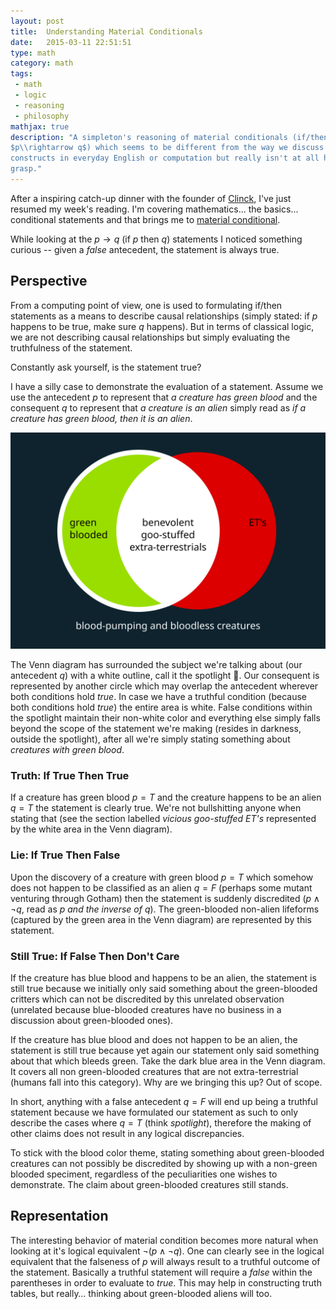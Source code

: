 ```yaml
---
layout: post
title:  Understanding Material Conditionals
date:   2015-03-11 22:51:51
type: math
category: math
tags:
 - math
 - logic
 - reasoning
 - philosophy
mathjax: true
description: "A simpleton's reasoning of material conditionals (if/then logic
$p\\rightarrow q$) which seems to be different from the way we discuss if/then 
constructs in everyday English or computation but really isn't at all hard to 
grasp."
---
```

After a inspiring catch-up dinner with the founder of 
[Clinck](http://clinck.me), I've just resumed my week's reading. I'm covering 
mathematics... the basics... conditional statements and that brings me 
to [material conditional][material-conditional].

While looking at the $p \rightarrow q$ (if $p$ then $q$) statements I noticed 
something curious -- given a $false$ antecedent, the statement is always true.

## Perspective
From a computing point of view, one is used to formulating if/then statements
as a means to describe causal relationships (simply stated: if $p$ happens to 
be true, make sure $q$ happens). But in terms of classical logic, we are not
describing causal relationships but simply evaluating the truthfulness of the 
statement. 

Constantly ask yourself, is the statement true?

I have a silly case to demonstrate the evaluation of a statement. Assume we
use the antecedent $p$ to represent that _a creature has green blood_ and the
consequent $q$ to represent that _a creature is an alien_ simply read as _if 
a creature has green blood, then it is an alien_.

<div class="element img">
  <img src="/resources/math/ifthen-bloodandaliens.svg" alt="Simple Venn diagram to explore the if creature has green blood, then creature is alien material condition" />
</div>

The Venn diagram has surrounded the subject we're talking about (our antecedent 
$q$) with a white outline, call it the spotlight :flashlight:.
Our consequent is represented by another circle which may overlap the 
antecedent wherever both conditions hold $true$. In case we have a truthful 
condition (because both conditions hold $true$) the entire area is white. 
False conditions within the spotlight maintain their non-white color and 
everything else simply falls beyond the scope of the statement we're making 
(resides in darkness, outside the spotlight), after all we're simply stating 
something about _creatures with green blood_.

### Truth: If True Then True
If a creature has green blood $p=T$ and the creature happens to be an alien 
$q=T$ the statement is clearly true. We're not bullshitting anyone when stating
that (see the section labelled _vicious goo-stuffed ET's_ represented by the 
white area in the Venn diagram).

### Lie: If True Then False
Upon the discovery of a creature with green blood $p=T$ which somehow does not 
happen to be classified as an alien $q=F$ (perhaps some mutant venturing through 
Gotham) then the statement is suddenly discredited ($p\wedge\neg q$, read as 
_$p$ and the inverse of $q$_). The green-blooded non-alien lifeforms (captured
by the green area in the Venn diagram) are represented by this statement.

### Still True: If False Then Don't Care
If the creature has blue blood and happens to be an alien, the statement is 
still true because we initially only said something about the green-blooded
critters which can not be discredited by this unrelated observation (unrelated
because blue-blooded creatures have no business in a discussion about
green-blooded ones).

If the creature has blue blood and does not happen to be an alien, the 
statement is still true because yet again our statement only said something
about that which bleeds green. Take the dark blue area in the Venn diagram.
It covers all non green-blooded creatures that are not extra-terrestrial 
(humans fall into this category). Why are we bringing this up? Out of scope.

In short, anything with a false antecedent $q=F$ will end up being a truthful
statement because we have formulated our statement as such to only describe the
cases where $q=T$ (think _spotlight_), therefore the making of other claims 
does not result in any logical discrepancies.

To stick with the blood color theme, stating something about green-blooded 
creatures can not possibly be discredited by showing up with a non-green 
blooded speciment, regardless of the peculiarities one wishes to demonstrate. 
The claim about green-blooded creatures still stands.

## Representation
The interesting behavior of material condition becomes more natural when
looking at it's logical equivalent $\neg(p\wedge \neg q)$. One can clearly see
in the logical equivalent that the falseness of $p$ will always result to a
truthful outcome of the statement. Basically a truthful statement will require
a $false$ within the parentheses in order to evaluate to $true$. This may help
in constructing truth tables, but really&hellip; thinking about green-blooded
aliens will too.

[material-conditional]: http://en.wikipedia.org/wiki/Material_conditional
